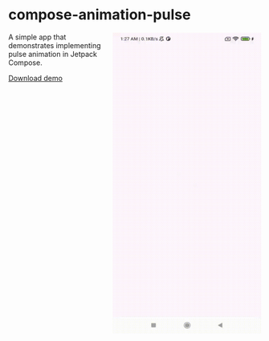 # compose-animation-pulse

<img align="right" width="296" height="600" src="https://github.com/raheemadamboev/compose-animation-pulse/blob/main/extra/banner.gif" />

A simple app that demonstrates implementing pulse animation in Jetpack Compose.

[Download demo](https://github.com/raheemadamboev/compose-animation-pulse/blob/main/extra/app-debug.apk)
